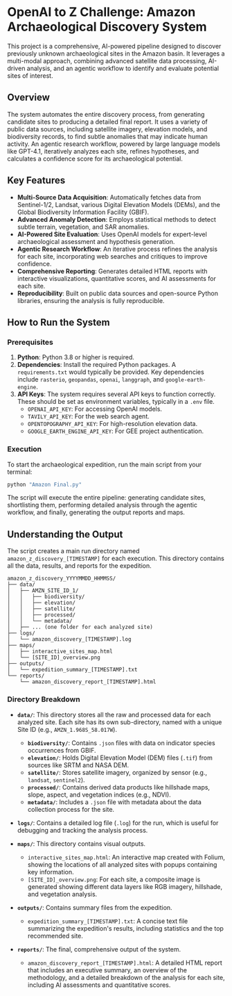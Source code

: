# OpenAI to Z Challenge: Amazon Archaeological Discovery System

This project is a comprehensive, AI-powered pipeline designed to discover previously unknown archaeological sites in the Amazon basin. It leverages a multi-modal approach, combining advanced satellite data processing, AI-driven analysis, and an agentic workflow to identify and evaluate potential sites of interest.

## Overview

The system automates the entire discovery process, from generating candidate sites to producing a detailed final report. It uses a variety of public data sources, including satellite imagery, elevation models, and biodiversity records, to find subtle anomalies that may indicate human activity. An agentic research workflow, powered by large language models like GPT-4.1, iteratively analyzes each site, refines hypotheses, and calculates a confidence score for its archaeological potential.

## Key Features

-   **Multi-Source Data Acquisition**: Automatically fetches data from Sentinel-1/2, Landsat, various Digital Elevation Models (DEMs), and the Global Biodiversity Information Facility (GBIF).
-   **Advanced Anomaly Detection**: Employs statistical methods to detect subtle terrain, vegetation, and SAR anomalies.
-   **AI-Powered Site Evaluation**: Uses OpenAI models for expert-level archaeological assessment and hypothesis generation.
-   **Agentic Research Workflow**: An iterative process refines the analysis for each site, incorporating web searches and critiques to improve confidence.
-   **Comprehensive Reporting**: Generates detailed HTML reports with interactive visualizations, quantitative scores, and AI assessments for each site.
-   **Reproducibility**: Built on public data sources and open-source Python libraries, ensuring the analysis is fully reproducible.

## How to Run the System

### Prerequisites

1.  **Python**: Python 3.8 or higher is required.
2.  **Dependencies**: Install the required Python packages. A `requirements.txt` would typically be provided. Key dependencies include `rasterio`, `geopandas`, `openai`, `langgraph`, and `google-earth-engine`.
3.  **API Keys**: The system requires several API keys to function correctly. These should be set as environment variables, typically in a `.env` file.
    -   `OPENAI_API_KEY`: For accessing OpenAI models.
    -   `TAVILY_API_KEY`: For the web search agent.
    -   `OPENTOPOGRAPHY_API_KEY`: For high-resolution elevation data.
    -   `GOOGLE_EARTH_ENGINE_API_KEY`: For GEE project authentication.

### Execution

To start the archaeological expedition, run the main script from your terminal:

```bash
python "Amazon Final.py"
```

The script will execute the entire pipeline: generating candidate sites, shortlisting them, performing detailed analysis through the agentic workflow, and finally, generating the output reports and maps.

## Understanding the Output

The script creates a main run directory named `amazon_z_discovery_[TIMESTAMP]` for each execution. This directory contains all the data, results, and reports for the expedition.

```
amazon_z_discovery_YYYYMMDD_HHMMSS/
├── data/
│   ├── AMZN_SITE_ID_1/
│   │   ├── biodiversity/
│   │   ├── elevation/
│   │   ├── satellite/
│   │   ├── processed/
│   │   └── metadata/
│   ├── ... (one folder for each analyzed site)
├── logs/
│   └── amazon_discovery_[TIMESTAMP].log
├── maps/
│   ├── interactive_sites_map.html
│   └── [SITE_ID]_overview.png
├── outputs/
│   └── expedition_summary_[TIMESTAMP].txt
└── reports/
    └── amazon_discovery_report_[TIMESTAMP].html
```

### Directory Breakdown

-   **`data/`**: This directory stores all the raw and processed data for each analyzed site. Each site has its own sub-directory, named with a unique Site ID (e.g., `AMZN_1.968S_58.017W`).
    -   **`biodiversity/`**: Contains `.json` files with data on indicator species occurrences from GBIF.
    -   **`elevation/`**: Holds Digital Elevation Model (DEM) files (`.tif`) from sources like SRTM and NASA DEM.
    -   **`satellite/`**: Stores satellite imagery, organized by sensor (e.g., `landsat`, `sentinel2`).
    -   **`processed/`**: Contains derived data products like hillshade maps, slope, aspect, and vegetation indices (e.g., NDVI).
    -   **`metadata/`**: Includes a `.json` file with metadata about the data collection process for the site.

-   **`logs/`**: Contains a detailed log file (`.log`) for the run, which is useful for debugging and tracking the analysis process.

-   **`maps/`**: This directory contains visual outputs.
    -   `interactive_sites_map.html`: An interactive map created with Folium, showing the locations of all analyzed sites with popups containing key information.
    -   `[SITE_ID]_overview.png`: For each site, a composite image is generated showing different data layers like RGB imagery, hillshade, and vegetation analysis.

-   **`outputs/`**: Contains summary files from the expedition.
    -   `expedition_summary_[TIMESTAMP].txt`: A concise text file summarizing the expedition's results, including statistics and the top recommended site.

-   **`reports/`**: The final, comprehensive output of the system.
    -   `amazon_discovery_report_[TIMESTAMP].html`: A detailed HTML report that includes an executive summary, an overview of the methodology, and a detailed breakdown of the analysis for each site, including AI assessments and quantitative scores. 